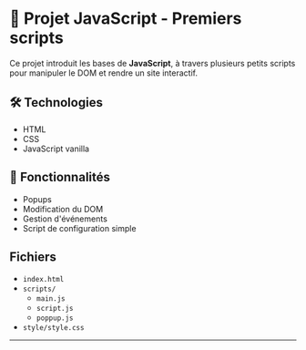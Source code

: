 # 🧠 Projet JavaScript - Premiers scripts

Ce projet introduit les bases de **JavaScript**, à travers plusieurs petits scripts pour manipuler le DOM et rendre un site interactif.

## 🛠️ Technologies

- HTML
- CSS
- JavaScript vanilla

## 📁 Fonctionnalités

- Popups
- Modification du DOM
- Gestion d'événements
- Script de configuration simple

## Fichiers

- `index.html`
- `scripts/`
  - `main.js`
  - `script.js`
  - `poppup.js`
- `style/style.css`

---
